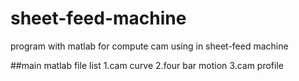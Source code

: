 sheet-feed-machine
==================

program with matlab for compute cam using in sheet-feed machine

##main matlab file
list
1.cam curve
2.four bar motion
3.cam profile
